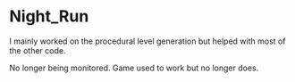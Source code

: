 # Night_Run

I mainly worked on the procedural level generation but helped with most of the other code.

No longer being monitored. Game used to work but no longer does.
